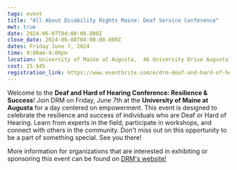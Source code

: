 ```yaml
---
tags: event
title: "All About Disability Rights Maine: Deaf Service Conference"
mwt: true
date: 2024-06-07T04:00:00.000Z
close_date: 2024-06-08T04:00:00.000Z
dates: Friday June 7, 2024
time: 9:00am-4:00pm
location: University of Maine at Augusta,  46 University Drive Augusta, ME 04330
cost: 15-$45
registration_link: https://www.eventbrite.com/e/drm-deaf-and-hard-of-hearing-conference-resilience-success-registration-877970983847?aff=oddtdtcreator
---
```

Welcome to the **Deaf and Hard of Hearing Conference: Resilience & Success**! Join DRM on Friday, June 7th at the **University of Maine at Augusta** for a day centered on empowerment. This event is designed to celebrate the resilience and success of individuals who are Deaf or Hard of Hearing. Learn from experts in the field, participate in workshops, and connect with others in the community. Don't miss out on this opportunity to be a part of something special. See you there!

More information for organizations that are interested in exhibiting or sponsoring this event can be found on [DRM's website!](https://drme.org/events/deaf-and-hard-of-hearing-conference-resilience-success "https\://drme.org/events/deaf-and-hard-of-hearing-conference-resilience-success")